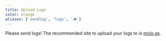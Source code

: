 ```yaml
---
title: Upload Logs
color: orange
aliases: ['sendlog', 'logs', '🪵']
---
```


Please send logs! The recommended site to upload your logs to is [mclo.gs](https://mclo.gs/).
